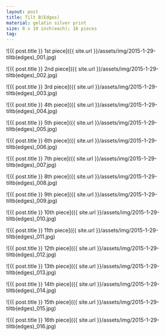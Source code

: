 ```yaml
---
layout: post
title: Tilt B(Edges)
material: gelatin silver print
size: 8 x 10 inch(each); 16 pieces
tag:
---
```


![{{ post.title }} 1st piece]({{ site.url }}/assets/img/2015-1-29-tiltb(edges)_001.jpg)

![{{ post.title }} 2nd piece]({{ site.url }}/assets/img/2015-1-29-tiltb(edges)_002.jpg)

![{{ post.title }} 3rd piece]({{ site.url }}/assets/img/2015-1-29-tiltb(edges)_003.jpg)

![{{ post.title }} 4th piece]({{ site.url }}/assets/img/2015-1-29-tiltb(edges)_004.jpg)

![{{ post.title }} 5th piece]({{ site.url }}/assets/img/2015-1-29-tiltb(edges)_005.jpg)

![{{ post.title }} 6th piece]({{ site.url }}/assets/img/2015-1-29-tiltb(edges)_006.jpg)

![{{ post.title }} 7th piece]({{ site.url }}/assets/img/2015-1-29-tiltb(edges)_007.jpg)

![{{ post.title }} 8th piece]({{ site.url }}/assets/img/2015-1-29-tiltb(edges)_008.jpg)

![{{ post.title }} 9th piece]({{ site.url }}/assets/img/2015-1-29-tiltb(edges)_009.jpg)

![{{ post.title }} 10th piece]({{ site.url }}/assets/img/2015-1-29-tiltb(edges)_010.jpg)

![{{ post.title }} 11th piece]({{ site.url }}/assets/img/2015-1-29-tiltb(edges)_011.jpg)

![{{ post.title }} 12th piece]({{ site.url }}/assets/img/2015-1-29-tiltb(edges)_012.jpg)

![{{ post.title }} 13th piece]({{ site.url }}/assets/img/2015-1-29-tiltb(edges)_013.jpg)

![{{ post.title }} 14th piece]({{ site.url }}/assets/img/2015-1-29-tiltb(edges)_014.jpg)

![{{ post.title }} 15th piece]({{ site.url }}/assets/img/2015-1-29-tiltb(edges)_015.jpg)

![{{ post.title }} 16th piece]({{ site.url }}/assets/img/2015-1-29-tiltb(edges)_016.jpg)
